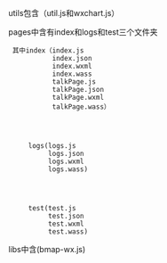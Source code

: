 utils包含（util.js和wxchart.js）


pages中含有index和logs和test三个文件夹


     其中index（index.js
               index.json
               index.wxml
               index.wass
               talkPage.js
               talkPage.json
               talkPage.wxml
               talkPage.wass）
               
               
               
               
         logs(logs.js
              logs.json
              logs.wxml
              logs.wass)
              
              
              
              
         test(test.js
              test.json
              test.wxml
              test.wass)
              
              
              
              
libs中含(bmap-wx.js)
